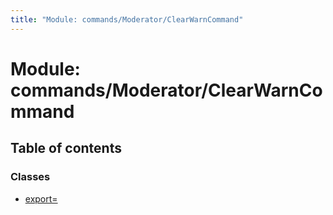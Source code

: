 ```yaml
---
title: "Module: commands/Moderator/ClearWarnCommand"
---
```


# Module: commands/Moderator/ClearWarnCommand

## Table of contents

### Classes

- [export&#x3D;](../classes/commands_moderator_clearwarncommand.export_.md)
